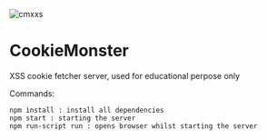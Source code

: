 ![cmxxs](https://user-images.githubusercontent.com/25123512/59269400-476ad700-8c4f-11e9-9c92-b0cddd0f3a96.png)
# CookieMonster
XSS cookie fetcher server, used for educational perpose only

Commands:

    npm install : install all dependencies
    npm start : starting the server
    npm run-script run : opens browser whilst starting the server

